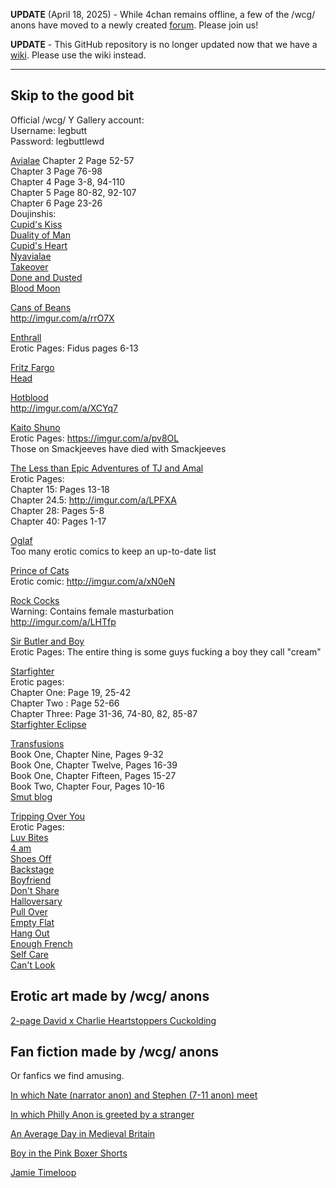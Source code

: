 **UPDATE** (April 18, 2025) - While 4chan remains offline, a few of the /wcg/ anons have moved to a newly created [forum](https://forum.webcomicsgeneral.top). Please join us!

**UPDATE** - This GitHub repository is no longer updated now that we have a [wiki](https://www.webcomicsgeneral.top). Please use the wiki instead.

---

## Skip to the good bit

Official /wcg/ Y Gallery account:\
Username: legbutt\
Password: legbuttlewd

[Avialae](https://yaoi.biz/avialae/chapter-1/page-0/)
Chapter 2 Page 52-57\
Chapter 3 Page 76-98\
Chapter 4 Page 3-8, 94-110\
Chapter 5 Page 80-82, 92-107\
Chapter 6 Page 23-26\
Doujinshis:\
[Cupid's Kiss](https://imgur.com/a/P0dd5I5)\
[Duality of Man](https://imgur.com/a/gXQ5YSl)\
[Cupid's Heart](https://imgur.com/a/qlNLv2b)\
[Nyavialae](https://imgur.com/a/Hh8gHEh)\
[Takeover](https://imgur.com/a/gcYqCla)\
[Done and Dusted](https://imgur.com/a/DMLACn3)\
[Blood Moon](https://imgur.com/a/bynIfwe)

[Cans of Beans](http://www.cansofbeans.com)\
http://imgur.com/a/rrO7X

[Enthrall](http://enthrall.smackjeeves.com/)\
Erotic Pages: Fidus pages 6-13

[Fritz Fargo](http://fritzfargo.com/)\
[Head](http://www.mediafire.com/download/zmqog7owq5apd94)

[Hotblood](http://hotbloodcomic.com/)\
http://imgur.com/a/XCYq7

[Kaito Shuno](http://kaitoshuno.com/)\
Erotic Pages: https://imgur.com/a/pv8OL \
Those on Smackjeeves have died with Smackjeeves

[The Less than Epic Adventures of TJ and Amal](http://www.tjandamal.com/)\
Erotic Pages:\
Chapter 15: Pages 13-18\
Chapter 24.5: http://imgur.com/a/LPFXA \
Chapter 28: Pages 5-8\
Chapter 40: Pages 1-17

[Oglaf](http://oglaf.com/archive/)\
Too many erotic comics to keep an up-to-date list

[Prince of Cats](http://princeofcatscomic.com/)\
Erotic comic: http://imgur.com/a/xN0eN

[Rock Cocks](http://www.therockcocks.com/)\
Warning: Contains female masturbation\
http://imgur.com/a/LHTfp

[Sir Butler and Boy](http://www.discordcomics.com/comic/sir-butler-and-boy-a-cream-tea-page-1/)\
Erotic Pages: The entire thing is some guys fucking a boy they call "cream"

[Starfighter](https://starfightercomic.com/)\
Erotic pages:\
Chapter One: Page 19, 25-42\
Chapter Two : Page 52-66\
Chapter Three: Page 31-36, 74-80, 82, 85-87\
[Starfighter Eclipse](http://imgur.com/a/ATMwj#31)

[Transfusions](https://transfusionscomic.com)\
Book One, Chapter Nine, Pages 9-32\
Book One, Chapter Twelve, Pages 16-39\
Book One, Chapter Fifteen, Pages 15-27\
Book Two, Chapter Four, Pages 10-16\
[Smut blog](http://nnsmut.tumblr.com)

[Tripping Over You](http://trippingoveryou.com/)\
Erotic Pages:\
[Luv Bites](https://imgur.com/a/gfIKr)\
[4 am](https://imgur.com/a/zTFkO)\
[Shoes Off](https://imgur.com/a/Gdol8)\
[Backstage](https://imgur.com/a/6HdQv)\
[Boyfriend](https://imgur.com/a/xZwzZ)\
[Don't Share](https://imgur.com/a/XnvIS)\
[Halloversary](https://imgur.com/a/6fgel)\
[Pull Over](https://imgur.com/a/b06ZL)\
[Empty Flat](https://imgur.com/a/nfyLJ)\
[Hang Out](https://imgur.com/a/8ERQo)\
[Enough French](https://imgur.com/a/CyzKU)\
[Self Care](https://imgur.com/a/KnWoZLD)\
[Can't Look](https://imgur.com/a/tztFZfl)

## Erotic art made by /wcg/ anons

[2-page David x Charlie Heartstoppers Cuckolding](https://imgur.com/a/9T9bKMg)

## Fan fiction made by /wcg/ anons

Or fanfics we find amusing.

[In which Nate (narrator anon) and Stephen (7-11 anon) meet](http://pastebin.com/SHvM1Ege)

[In which Philly Anon is greeted by a stranger](http://pastebin.com/vSJZ4vcW)

[An Average Day in Medieval Britain](https://www.youtube.com/watch?v=ASZIgJhwD4g)

[Boy in the Pink Boxer Shorts](http://pastebin.com/mMMDny6z)

[Jamie Timeloop](https://0bin.net/paste/n51cYIVe#ebctAsPTBSd-TtRCrgpjGZ683S4f2T44PpdFA4QP70T)
